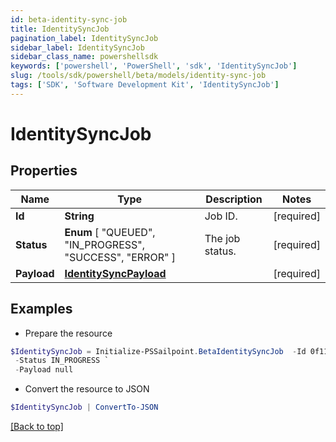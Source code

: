 ```yaml
---
id: beta-identity-sync-job
title: IdentitySyncJob
pagination_label: IdentitySyncJob
sidebar_label: IdentitySyncJob
sidebar_class_name: powershellsdk
keywords: ['powershell', 'PowerShell', 'sdk', 'IdentitySyncJob'] 
slug: /tools/sdk/powershell/beta/models/identity-sync-job
tags: ['SDK', 'Software Development Kit', 'IdentitySyncJob']
---
```



# IdentitySyncJob

## Properties

Name | Type | Description | Notes
------------ | ------------- | ------------- | -------------
**Id** |  **String** | Job ID. | [required]
**Status** |   **Enum** [  "QUEUED",    "IN_PROGRESS",    "SUCCESS",    "ERROR" ] | The job status. | [required]
**Payload** |  [**IdentitySyncPayload**](identity-sync-payload) |  | [required]

## Examples

- Prepare the resource
```powershell
$IdentitySyncJob = Initialize-PSSailpoint.BetaIdentitySyncJob  -Id 0f11f2a4-7c94-4bf3-a2bd-742580fe3bde `
 -Status IN_PROGRESS `
 -Payload null
```

- Convert the resource to JSON
```powershell
$IdentitySyncJob | ConvertTo-JSON
```


[[Back to top]](#) 

